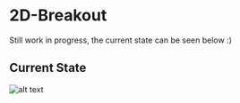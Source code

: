 # 2D-Breakout
Still work in progress, the current state can be seen below :)






## Current State


![alt text](2D-Breakout/preview.gif)
